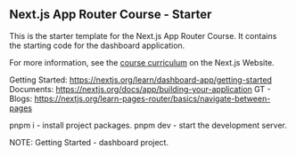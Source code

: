 ## Next.js App Router Course - Starter

This is the starter template for the Next.js App Router Course. It contains the starting code for the dashboard application.

For more information, see the [course curriculum](https://nextjs.org/learn) on the Next.js Website.

Getting Started: https://nextjs.org/learn/dashboard-app/getting-started
Documents: https://nextjs.org/docs/app/building-your-application
GT - Blogs: https://nextjs.org/learn-pages-router/basics/navigate-between-pages

pnpm i - install project packages.
pnpm dev - start the development server.

NOTE: Getting Started - dashboard project.
